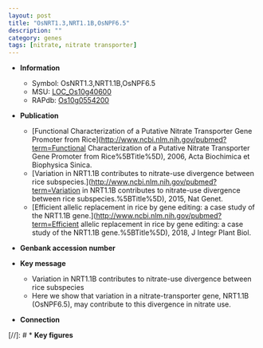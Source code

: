 ```yaml
---
layout: post
title: "OsNRT1.3,NRT1.1B,OsNPF6.5"
description: ""
category: genes
tags: [nitrate, nitrate transporter]
---
```


* **Information**  
    + Symbol: OsNRT1.3,NRT1.1B,OsNPF6.5  
    + MSU: [LOC_Os10g40600](http://rice.plantbiology.msu.edu/cgi-bin/ORF_infopage.cgi?orf=LOC_Os10g40600)  
    + RAPdb: [Os10g0554200](http://rapdb.dna.affrc.go.jp/viewer/gbrowse_details/irgsp1?name=Os10g0554200)  

* **Publication**  
    + [Functional Characterization of a Putative Nitrate Transporter Gene Promoter from Rice](http://www.ncbi.nlm.nih.gov/pubmed?term=Functional Characterization of a Putative Nitrate Transporter Gene Promoter from Rice%5BTitle%5D), 2006, Acta Biochimica et Biophysica Sinica.
    + [Variation in NRT1.1B contributes to nitrate-use divergence between rice subspecies.](http://www.ncbi.nlm.nih.gov/pubmed?term=Variation in NRT1.1B contributes to nitrate-use divergence between rice subspecies.%5BTitle%5D), 2015, Nat Genet.
    + [Efficient allelic replacement in rice by gene editing: a case study of the NRT1.1B gene.](http://www.ncbi.nlm.nih.gov/pubmed?term=Efficient allelic replacement in rice by gene editing: a case study of the NRT1.1B gene.%5BTitle%5D), 2018, J Integr Plant Biol.

* **Genbank accession number**  

* **Key message**  
    + Variation in NRT1.1B contributes to nitrate-use divergence between rice subspecies
    + Here we show that variation in a nitrate-transporter gene, NRT1.1B (OsNPF6.5), may contribute  to this divergence in nitrate use.

* **Connection**  

[//]: # * **Key figures**  


